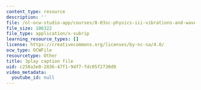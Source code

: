 ```yaml
---
content_type: resource
description: ''
file: /ol-ocw-studio-app/courses/8-03sc-physics-iii-vibrations-and-waves-fall-2016/c258a3e0283647f19df7fdc05f2730d9_Ahv7Akj2xs4.srt
file_size: 106322
file_type: application/x-subrip
learning_resource_types: []
license: https://creativecommons.org/licenses/by-nc-sa/4.0/
ocw_type: OCWFile
resourcetype: Other
title: 3play caption file
uid: c258a3e0-2836-47f1-9df7-fdc05f2730d9
video_metadata:
  youtube_id: null
---
```

